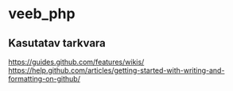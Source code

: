 # veeb_php
## Kasutatav tarkvara  
https://guides.github.com/features/wikis/
https://help.github.com/articles/getting-started-with-writing-and-formatting-on-github/